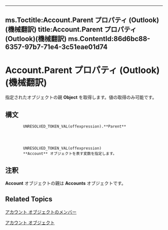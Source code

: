 

---
ms.Toctitle:Account.Parent プロパティ (Outlook)(機械翻訳)
title:Account.Parent プロパティ (Outlook)(機械翻訳)
ms.ContentId:86d6bc88-6357-97b7-71e4-3c51eae01d74
---
# Account.Parent プロパティ (Outlook)(機械翻訳)




指定されたオブジェクトの親 **Object** を取得します。値の取得のみ可能です。

## 構文

            UNRESOLVED_TOKEN_VAL(offexpression).**Parent**




            UNRESOLVED_TOKEN_VAL(offexpression)
            **Account** オブジェクトを表す変数を指定します。



## 注釈
**Account** オブジェクトの親は **Accounts** オブジェクトです。



## Related Topics

[アカウント オブジェクトのメンバー](37759c57-d1ec-775c-cbe6-75c8f314d196.md)

[アカウント オブジェクト](f624438c-4e45-2822-18b6-bfe8074a33c0.md)




